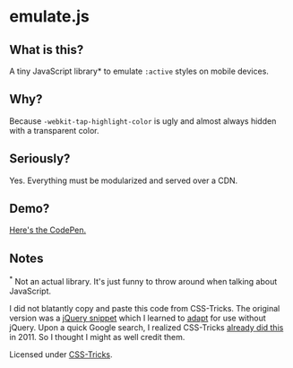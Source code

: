 # emulate.js

## What is this?

A tiny JavaScript library* to emulate `:active` styles on mobile devices.

## Why?

Because `-webkit-tap-highlight-color` is ugly and almost always hidden with a transparent color.

## Seriously?

Yes. Everything must be modularized and served over a CDN.

## Demo?

[Here's the CodePen.](https://codepen.io/citrusui/pen/zoPBGx)

## Notes

<sup>\*</sup> Not an actual library. It's just funny to throw around when talking about JavaScript.

I did not blatantly copy and paste this code from CSS-Tricks. The original version was a [jQuery snippet](https://twitter.com/citrusui/status/748185011577364480) which I learned to [adapt](https://developer.mozilla.org/en-US/docs/Web/API/EventTarget/addEventListener) for use without jQuery. Upon a quick Google search, I realized CSS-Tricks [already did this](https://css-tricks.com/snippets/css/remove-gray-highlight-when-tapping-links-in-mobile-safari/) in 2011. So I thought I might as well credit them.

Licensed under [CSS-Tricks](LICENSE.md).
